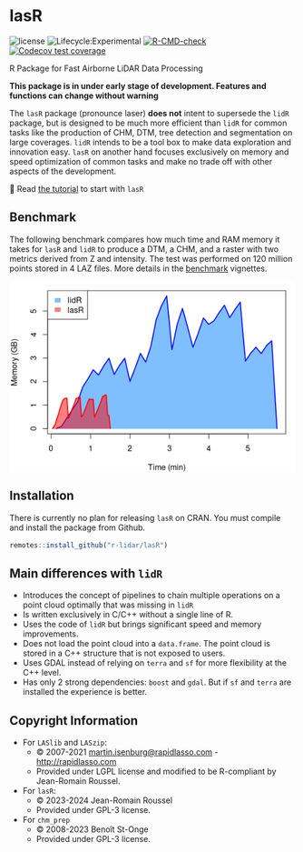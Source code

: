 
# lasR

![license](https://img.shields.io/badge/Licence-GPL--3-blue.svg)
![Lifecycle:Experimental](https://img.shields.io/badge/Lifecycle-Experimental-339999)
[![R-CMD-check](https://github.com/r-lidar/lasR/actions/workflows/R-CMD-check.yaml/badge.svg)](https://github.com/r-lidar/lasR/actions/workflows/R-CMD-check.yaml)
[![Codecov test coverage](https://codecov.io/gh/r-lidar/lasR/branch/main/graph/badge.svg)](https://app.codecov.io/gh/r-lidar/lasR?branch=main)

R Package for Fast Airborne LiDAR Data Processing

**This package is in under early stage of development. Features and functions can change without warning**

The `lasR` package (pronounce laser) **does not** intent to supersede the `lidR` package, but is designed to be much more efficient than `lidR` for common tasks like the production of CHM, DTM, tree detection and segmentation on large coverages. `lidR` intends to be a tool box to make data exploration and innovation easy. `lasR` on another hand focuses exclusively on memory and speed optimization of common tasks and make no trade off with other aspects of the development.

:book: Read [the tutorial](https://r-lidar.github.io/lasR/articles/lasR2.html) to start with `lasR`

## Benchmark

The following benchmark compares how much time and RAM memory it takes for `lasR` and `lidR` to produce a DTM, a CHM, and a raster with two metrics derived from Z and intensity. The test was performed on 120 million points stored in 4 LAZ files. More details in the [benchmark](https://r-lidar.github.io/lasR/articles/lasR4.html) vignettes.

<img src="man/figures/readme_benchmark.png" style="display: block; margin: auto;" />

## Installation

There is currently no plan for releasing `lasR` on CRAN. You must compile and install the package from Github.

``` r
remotes::install_github("r-lidar/lasR")
```


## Main differences with `lidR`

- Introduces the concept of pipelines to chain multiple operations on a point cloud optimally that was missing in `lidR`
- Is written exclusively in C/C++ without a single line of R.
- Uses the code of `lidR` but brings significant speed and memory improvements.
- Does not load the point cloud into a `data.frame`. The point cloud is stored in a C++ structure that is not exposed to users.
- Uses GDAL instead of relying on `terra` and `sf` for more flexibility at the C++ level.
- Has only 2 strong dependencies: `boost` and `gdal`. But if `sf` and  `terra` are installed the experience is better.

## Copyright Information

- For `LASlib` and `LASzip`:
  - © 2007-2021 <martin.isenburg@rapidlasso.com> -
    <http://rapidlasso.com>
  - Provided under LGPL license and modified to be R-compliant by
    Jean-Romain Roussel.
- For `lasR`:
  - © 2023-2024 Jean-Romain Roussel
  - Provided under GPL-3 license.
- For `chm_prep`
  - © 2008-2023 Benoît St-Onge
  - Provided under GPL-3 license.
